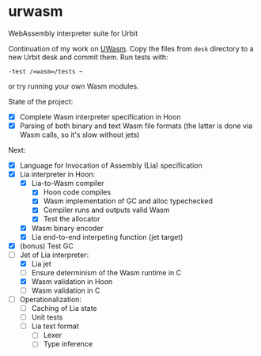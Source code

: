 # urwasm
WebAssembly interpreter suite for Urbit

Continuation of my work on [UWasm](https://github.com/Quodss/wasm-hackathon). Copy the files from `desk` directory to a new Urbit desk and commit them. Run tests with:
```
-test /=wasm=/tests ~
```
or try running your own Wasm modules.

State of the project:

- [X] Complete Wasm interpreter specification in Hoon
- [X] Parsing of both binary and text Wasm file formats (the latter is done via Wasm calls, so it's slow without jets)

Next:
- [X] Language for Invocation of Assembly (Lia) specification
- [X] Lia interpreter in Hoon:
  - [X] Lia-to-Wasm compiler
    - [X] Hoon code compiles
    - [X] Wasm implementation of GC and alloc typechecked
    - [X] Compiler runs and outputs valid Wasm
    - [X] Test the allocator
  - [X] Wasm binary encoder
  - [X] Lia end-to-end interpeting function (jet target)
- [X] (bonus) Test GC
- [ ] Jet of Lia interpreter:
  - [X] Lia jet
  - [ ] Ensure determinism of the Wasm runtime in C 
  - [X] Wasm validation in Hoon
  - [ ] Wasm validation in C
- [ ] Operationalization:
  - [ ] Caching of Lia state
  - [ ] Unit tests
  - [ ] Lia text format
    - [ ] Lexer
    - [ ] Type inference